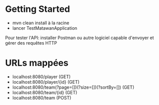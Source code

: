 # Getting Started

- mvn clean install à la racine
- lancer TestMatawanApplication

Pour tester l'API: installer Postman ou autre logiciel capable d'envoyer et gérer des requêtes HTTP

# URLs mappées

- localhost:8080/player (GET)
- localhost:8080/player/{id} (GET)
- localhost:8080/team(?page=[])(?size=[])(?sortBy=[]) (GET)
- localhost:8080/team/{id} (GET)
- localhost:8080/team (POST)